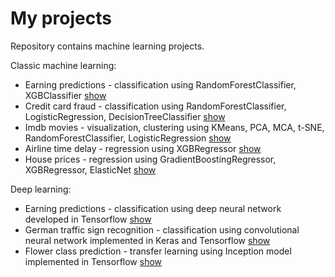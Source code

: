 # My projects
Repository contains machine learning projects.

Classic machine learning:
* Earning predictions - classification using RandomForestClassifier, XGBClassifier [show](earn_predictions.ipynb) 
* Credit card fraud - classification using RandomForestClassifier, LogisticRegression, DecisionTreeClassifier [show](credit_card_fraud.ipynb) 
* Imdb movies - visualization, clustering using KMeans, PCA, MCA, t-SNE, RandomForestClassifier, LogisticRegression [show](imdb_movies.ipynb)
* Airline time delay - regression using XGBRegressor [show](airline_delay_predictions.ipynb) 
* House prices - regression using GradientBoostingRegressor, XGBRegressor, ElasticNet [show](house_prices.ipynb) 

Deep learning:
* Earning predictions - classification using deep neural network developed in Tensorflow [show](earn_predictions_dnn.ipynb) 
* German traffic sign recognition - classification using convolutional neural network implemented in Keras and Tensorflow [show](traffic_sign_recognition.ipynb) 
* Flower class prediction - transfer learning using Inception model implemented in Tensorflow [show](flowers_transfer_learning.ipynb) 
